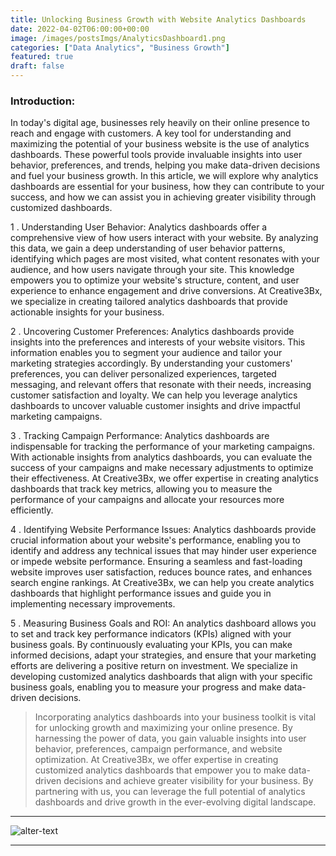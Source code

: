 ```yaml
---
title: Unlocking Business Growth with Website Analytics Dashboards
date: 2022-04-02T06:00:00+00:00
image: /images/postsImgs/AnalyticsDashboard1.png
categories: ["Data Analytics", "Business Growth"]
featured: true
draft: false
---
```

### Introduction:
In today's digital age, businesses rely heavily on their online presence to reach and engage with customers. A key tool for understanding and maximizing the potential of your business website is the use of analytics dashboards. These powerful tools provide invaluable insights into user behavior, preferences, and trends, helping you make data-driven decisions and fuel your business growth. In this article, we will explore why analytics dashboards are essential for your business, how they can contribute to your success, and how we can assist you in achieving greater visibility through customized dashboards.

1 . Understanding User Behavior:
Analytics dashboards offer a comprehensive view of how users interact with your website. By analyzing this data, we gain a deep understanding of user behavior patterns, identifying which pages are most visited, what content resonates with your audience, and how users navigate through your site. This knowledge empowers you to optimize your website's structure, content, and user experience to enhance engagement and drive conversions. At Creative3Bx, we specialize in creating tailored analytics dashboards that provide actionable insights for your business.

2 . Uncovering Customer Preferences:
Analytics dashboards provide insights into the preferences and interests of your website visitors. This information enables you to segment your audience and tailor your marketing strategies accordingly. By understanding your customers' preferences, you can deliver personalized experiences, targeted messaging, and relevant offers that resonate with their needs, increasing customer satisfaction and loyalty. We can help you leverage analytics dashboards to uncover valuable customer insights and drive impactful marketing campaigns.

3 . Tracking Campaign Performance:
Analytics dashboards are indispensable for tracking the performance of your marketing campaigns. With actionable insights from analytics dashboards, you can evaluate the success of your campaigns and make necessary adjustments to optimize their effectiveness. At Creative3Bx, we offer expertise in creating analytics dashboards that track key metrics, allowing you to measure the performance of your campaigns and allocate your resources more efficiently.

4 . Identifying Website Performance Issues:
Analytics dashboards provide crucial information about your website's performance, enabling you to identify and address any technical issues that may hinder user experience or impede website performance. Ensuring a seamless and fast-loading website improves user satisfaction, reduces bounce rates, and enhances search engine rankings. At Creative3Bx, we can help you create analytics dashboards that highlight performance issues and guide you in implementing necessary improvements.

5 . Measuring Business Goals and ROI:
An analytics dashboard allows you to set and track key performance indicators (KPIs) aligned with your business goals. By continuously evaluating your KPIs, you can make informed decisions, adapt your strategies, and ensure that your marketing efforts are delivering a positive return on investment. We specialize in developing customized analytics dashboards that align with your specific business goals, enabling you to measure your progress and make data-driven decisions.

> Incorporating analytics dashboards into your business toolkit is vital for unlocking growth and maximizing your online presence. By harnessing the power of data, you gain valuable insights into user behavior, preferences, campaign performance, and website optimization. At Creative3Bx, we offer expertise in creating customized analytics dashboards that empower you to make data-driven decisions and achieve greater visibility for your business. By partnering with us, you can leverage the full potential of analytics dashboards and drive growth in the ever-evolving digital landscape.

---

![alter-text](/images/postsImgs/AnalyticsDashboard2.png)

---

